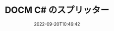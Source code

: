 ---
############################# Static ############################
layout: "auto-gen-merger"
date: 2022-09-20T10:46:42
draft: false
otherformats: docx dot dotm dotx epub html mht mhtml odp ods odt one otp ott pdf pps

############################# Head ############################
head_title: "DOCMをC#で複数のファイルに分割"
head_description: "ドキュメント マージ API を使用して、ページ番号、ページ間隔、偶数ページまたは奇数ページに基づいて、1 つの DOCM ファイルを複数のファイルに分割します。"

############################# Header ############################
title: "DOCM C# のスプリッター"
description: "DOCM を数行の .NET コードで分割します。"
bg_image: "https://cms.admin.containerize.com/templates/aspose/App_Themes/V3/images/bg/header1.png"
bg_overlay: false
button:
    enable: true
    icon: "fas fa-arrow-down"
    label: "無料トライアルをダウンロード"
    link: "https://downloads.groupdocs.com/merger/net"

############################# SubMenu ############################
submenu:
    enable: true

    left:
        img_alt: "GroupDocs.Merger for .NET"
        image: "https://cms.admin.containerize.com/templates/groupdocs/images/product-logos/90x90-noborder/groupdocs-merger-net.png"
        product: "GroupDocs.Merger"
        platform: ".NET"

    middle:
        button:

            # button loop
            - link: "https://apireference.groupdocs.com/merger/net"
              text: "API リファレンス"

            # button loop
            - link: "https://github.com/groupdocs-merger"
              text: "コード例"

            # button loop
            - link: "https://products.groupdocs.app/merger/family"
              text: "ライブデモ"

            # button loop
            - link: "https://purchase.groupdocs.com/pricing/merger/net"
              text: "価格"

    right:
        link_download: "https://downloads.groupdocs.com/merger"
        link_learn: "https://docs.groupdocs.com/merger/net"
        link_buy: "https://purchase.groupdocs.com"

############################# About ############################
about:
    enable: true
    title: "GroupDocs.Merger for .NET API について"
    content: |
        [GroupDocs.Merger for .NET](/ja/merger/net/) ライブラリは、PDF、Microsoft Office (Word、Excel、 PowerPoint、OneNote)、OpenDocument、HTML、画像、および .NET アプリケーション内のその他多数。コードを数行追加するだけで、ドキュメント内のページの移動、削除、回転、交換、抽出、向きの変更など、いくつかのドキュメント操作を実行できます。ドキュメント マージ API は、ドキュメント ページの画像としてのプレビューもサポートしており、ページ上のドキュメント構造、フォーマット、およびコンテンツを分析します。
        
        GroupDocs.Merger API は、ファイル分割機能を必要とする企業向けソリューションに最適です。これらの API は、.NET Framework, .NET Standard, .NET Core, Mono を含むすべての主要なオペレーティング システムとプラットフォームで十分にサポートされています。

############################# Steps ############################
steps:
    enable: true
    title_left: ".NET で DOCM ファイル ページを分割"
    content_left: |
        [GroupDocs.Merger for .NET](/ja/merger/net/) を使用すると、C# 開発者は、単一の DOCM ファイルを複数の結果ファイルに分割することが容易になります。いくつかの簡単な手順。
        
        * 出力ファイルのパス形式で **SplitOptions** を初期化します。
        * **Merger** の新しいインスタンスを作成し、ソース ドキュメント パスをコンストラクター パラメーターとして渡します。
        * **Split** を呼び出して **SplitOptions** オブジェクトを渡し、結果のドキュメントを保存します。

    title_right: "システム要求"
    content_right: |
        GroupDocs.Merger for .NET API は、すべての主要なプラットフォームとオペレーティング システムでサポートされています。以下のコードを実行する前に、システムに次の前提条件がインストールされていることを確認してください。

        * オペレーティング システム: Microsoft Windows、Linux、MacOS
        * 開発環境: Visual Studio, Xamarin, MonoDevelop
        * フレームワーク: .NET Framework, .NET Standard, .NET Core, Mono
        * [NuGet](https://www.nuget.org/packages/groupdocs.merger) から GroupDocs.Merger for .NET の最新バージョンをダウンロードします
         
    code: |
     {{% merger/additional-styles %}}
     {{< merger/code-merger title="C# サンプル コードを使用して DOCM ファイルを分割する方法">}}

        ```csharp    
        // GroupDocs.Merger API を使用して DOCM ファイルを分割します
        string filePath = "input.docm";
        string filePathOut = "output.docm";

        // 出力ファイルのパス形式で SplitOptions クラスを初期化する
        SplitOptions splitOptions = new SplitOptions(filePathOut, new int[] { 3, 6, 8 });

        // 入力 DOCM ドキュメントで Merger をインスタンス化する
        using (Merger merger = new Merger(filePath))
          {
            // Split メソッドを呼び出し、SplitOptions オブジェクトを渡して、結果のドキュメントを保存します。
            merger.Split(splitOptions);
          }
        ```
     {{< /merger/code-merger >}}

############################# Demos ############################
demos:
    enable: true
    title: "ライブデモ - DOCM ファイルをオンラインで分割"
    content: |
       [GroupDocs.Merger Live Demos](https://products.groupdocs.app/splitter/docm) Web サイトにアクセスして、今すぐ DOCM ファイルを分割してください。
       ライブデモには次の利点があります。
        
############################# About Formats ############################
about_formats:
    enable: true

############################# More Formats ############################
more_formats:
    enable: true
    title: "他の形式の分割ファイル"
    content: |
        .NET は、ファイル形式と画像の合併と分割の API を文書化しています。以下に示すように、一般的なファイル形式の一部を分割します。

############################# Back to top ###############################
back_to_top:
    enable: true
---